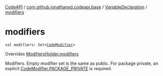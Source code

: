 [CodeAPI](../../index.md) / [com.github.jonathanxd.codeapi.base](../index.md) / [VariableDeclaration](index.md) / [modifiers](.)

# modifiers

`val modifiers: Set<`[`CodeModifier`](../-code-modifier/index.md)`>`

Overrides [ModifiersHolder.modifiers](../-modifiers-holder/modifiers.md)

Modifiers. Empty modifier set is the same as public. For package private, an explicit
[CodeModifier.PACKAGE_PRIVATE](../-code-modifier/-p-a-c-k-a-g-e_-p-r-i-v-a-t-e.md) is required.

